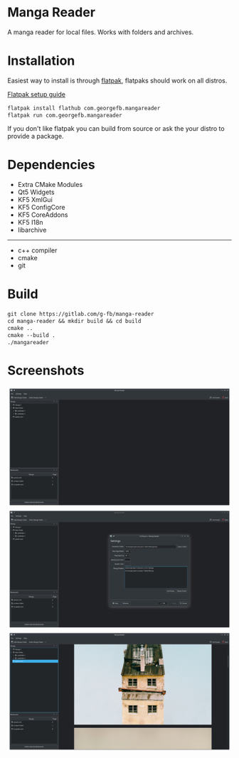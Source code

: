 # Manga Reader

A manga reader for local files. Works with folders and archives.

# Installation

Easiest way to install is through [flatpak](https://flathub.org/apps/details/com.georgefb.mangareader), flatpaks should work on all distros.

[Flatpak setup guide](https://flatpak.org/setup/)
```
flatpak install flathub com.georgefb.mangareader
flatpak run com.georgefb.mangareader
```

If you don't like flatpak you can build from source or ask the your distro to provide a package.

# Dependencies

- Extra CMake Modules
- Qt5 Widgets
- KF5 XmlGui
- KF5 ConfigCore
- KF5 CoreAddons
- KF5 I18n
- libarchive

---------------------------------

- c++ compiler
- cmake
- git

# Build

```
git clone https://gitlab.com/g-fb/manga-reader
cd manga-reader && mkdir build && cd build
cmake ..
cmake --build .
./mangareader

```

# Screenshots

![Manga Reader main window](data/images/manga-reader--ss1--main-window.png)
![Manga Reader settings dialog](data/images/manga-reader--ss2--settings.png)
![Manga Reader with images](data/images/manga-reader--ss3--images.png)
